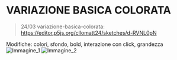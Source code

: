 # VARIAZIONE BASICA COLORATA
> 24/03 variazione-basica-colorata: https://editor.p5js.org/cllomatt24/sketches/d-RVNL0pN

Modifiche: colori, sfondo, bold, interazione con click, grandezza
![Immagine_1](https://user-images.githubusercontent.com/101120757/159900547-99a52c57-e938-43b4-91e5-d12ea72562b5.png)
![Immagine_2](https://user-images.githubusercontent.com/101120757/159900587-697ce8dc-30b7-4cb5-bd12-dfceafe35e59.png)

